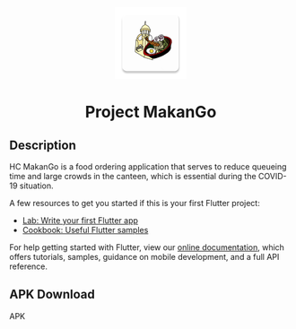 <p align="center">
  <img src="https://github.com/AleyAleyAley/Project-MakanGo/blob/main/assets/icon/pwapplogo.png" alt="App Icon" width="128">
  <br>
</p>
<h1 align="center">Project MakanGo</h1>



## Description

<p>HC MakanGo is a food ordering application that serves to reduce queueing time and large crowds in the canteen, which is essential during the COVID-19 situation.</p>

A few resources to get you started if this is your first Flutter project:

- [Lab: Write your first Flutter app](https://flutter.dev/docs/get-started/codelab)
- [Cookbook: Useful Flutter samples](https://flutter.dev/docs/cookbook)

For help getting started with Flutter, view our
[online documentation](https://flutter.dev/docs), which offers tutorials,
samples, guidance on mobile development, and a full API reference.

## APK Download

APK 
